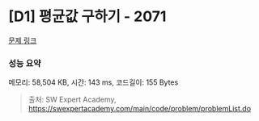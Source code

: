# [D1] 평균값 구하기 - 2071 

[문제 링크](https://swexpertacademy.com/main/code/problem/problemDetail.do?contestProbId=AV5QRnJqA5cDFAUq) 

### 성능 요약

메모리: 58,504 KB, 시간: 143 ms, 코드길이: 155 Bytes



> 출처: SW Expert Academy, https://swexpertacademy.com/main/code/problem/problemList.do